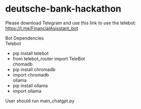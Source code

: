 # deutsche-bank-hackathon

Please download Telegram and use this link to use the telebot: https://t.me/FinancialAsisstant_bot 

Bot Dependencies <br>
Telebot <br>
- pip install telebot <br>
- from telebot_router import TeleBot <br>
chomadb <br>
- pip install chromadb <br>
- import chromadb <br>
ollama <br>
- pip install ollama <br>
- import ollama <br>

User should run main_chatgpt.py
